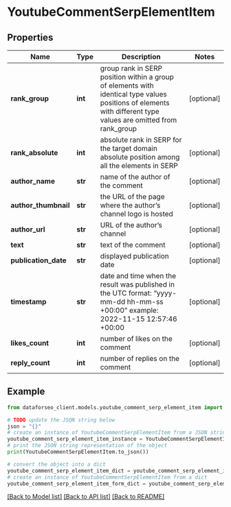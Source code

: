 # YoutubeCommentSerpElementItem


## Properties

Name | Type | Description | Notes
------------ | ------------- | ------------- | -------------
**rank_group** | **int** | group rank in SERP position within a group of elements with identical type values positions of elements with different type values are omitted from rank_group | [optional] 
**rank_absolute** | **int** | absolute rank in SERP for the target domain absolute position among all the elements in SERP | [optional] 
**author_name** | **str** | name of the author of the comment | [optional] 
**author_thumbnail** | **str** | the URL of the page where the author’s channel logo is hosted | [optional] 
**author_url** | **str** | URL of the author’s channel | [optional] 
**text** | **str** | text of the comment | [optional] 
**publication_date** | **str** | displayed publication date | [optional] 
**timestamp** | **str** | date and time when the result was published in the UTC format: “yyyy-mm-dd hh-mm-ss +00:00” example: 2022-11-15 12:57:46 +00:00 | [optional] 
**likes_count** | **int** | number of likes on the comment | [optional] 
**reply_count** | **int** | number of replies on the comment | [optional] 

## Example

```python
from dataforseo_client.models.youtube_comment_serp_element_item import YoutubeCommentSerpElementItem

# TODO update the JSON string below
json = "{}"
# create an instance of YoutubeCommentSerpElementItem from a JSON string
youtube_comment_serp_element_item_instance = YoutubeCommentSerpElementItem.from_json(json)
# print the JSON string representation of the object
print(YoutubeCommentSerpElementItem.to_json())

# convert the object into a dict
youtube_comment_serp_element_item_dict = youtube_comment_serp_element_item_instance.to_dict()
# create an instance of YoutubeCommentSerpElementItem from a dict
youtube_comment_serp_element_item_form_dict = youtube_comment_serp_element_item.from_dict(youtube_comment_serp_element_item_dict)
```
[[Back to Model list]](../README.md#documentation-for-models) [[Back to API list]](../README.md#documentation-for-api-endpoints) [[Back to README]](../README.md)


